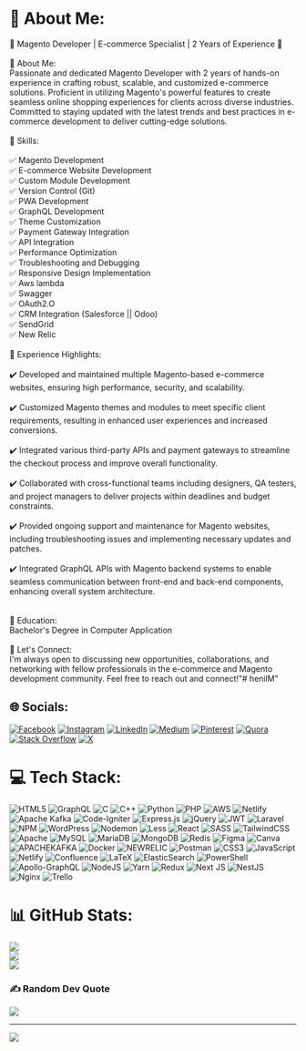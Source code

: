 # 💫 About Me:
🚀 Magento Developer | E-commerce Specialist | 2 Years of Experience 🛒<br><br>🔹 About Me:<br>Passionate and dedicated Magento Developer with 2 years of hands-on experience in crafting robust, scalable, and customized e-commerce solutions. Proficient in utilizing Magento's powerful features to create seamless online shopping experiences for clients across diverse industries. Committed to staying updated with the latest trends and best practices in e-commerce development to deliver cutting-edge solutions.<br><br>🔹 Skills:<br><br>✅ Magento Development<br>✅ E-commerce Website Development<br>✅ Custom Module Development<br>✅ Version Control (Git)<br>✅ PWA Development<br>✅ GraphQL Development<br>✅ Theme Customization<br>✅ Payment Gateway Integration<br>✅ API Integration<br>✅ Performance Optimization<br>✅ Troubleshooting and Debugging<br>✅ Responsive Design Implementation<br>✅ Aws lambda<br>✅ Swagger<br>✅ OAuth2.O<br>✅ CRM Integration (Salesforce || Odoo)<br>✅ SendGrid<br>✅ New Relic<br><br>🔹 Experience Highlights:<br><br>✔️ Developed and maintained multiple Magento-based e-commerce websites, ensuring high performance, security, and scalability.<br><br>✔️ Customized Magento themes and modules to meet specific client requirements, resulting in enhanced user experiences and increased conversions.<br><br>✔️ Integrated various third-party APIs and payment gateways to streamline the checkout process and improve overall functionality.<br><br>✔️ Collaborated with cross-functional teams including designers, QA testers, and project managers to deliver projects within deadlines and budget constraints.<br><br>✔️ Provided ongoing support and maintenance for Magento websites, including troubleshooting issues and implementing necessary updates and patches.<br><br>✔️ Integrated GraphQL APIs with Magento backend systems to enable seamless communication between front-end and back-end components, enhancing overall system architecture.<br><br><br>🔹 Education:<br>Bachelor's Degree in Computer Application<br><br>🔹 Let's Connect:<br>I'm always open to discussing new opportunities, collaborations, and networking with fellow professionals in the e-commerce and Magento development community. Feel free to reach out and connect!"# henilM" <br>


## 🌐 Socials:
[![Facebook](https://img.shields.io/badge/Facebook-%231877F2.svg?logo=Facebook&logoColor=white)](https://facebook.com/mendapara.henil.7) [![Instagram](https://img.shields.io/badge/Instagram-%23E4405F.svg?logo=Instagram&logoColor=white)](https://instagram.com/im_h_e_n_i_l) [![LinkedIn](https://img.shields.io/badge/LinkedIn-%230077B5.svg?logo=linkedin&logoColor=white)](https://linkedin.com/in/henil-mendapara) [![Medium](https://img.shields.io/badge/Medium-12100E?logo=medium&logoColor=white)](https://medium.com/@@mendaparahenil2004) [![Pinterest](https://img.shields.io/badge/Pinterest-%23E60023.svg?logo=Pinterest&logoColor=white)](https://pinterest.com/mendaparahenil) [![Quora](https://img.shields.io/badge/Quora-%23B92B27.svg?logo=Quora&logoColor=white)](https://quora.com/profile/Mendapara-Henil) [![Stack Overflow](https://img.shields.io/badge/-Stackoverflow-FE7A16?logo=stack-overflow&logoColor=white)](https://stackoverflow.com/users/21058700) [![X](https://img.shields.io/badge/X-black.svg?logo=X&logoColor=white)](https://x.com/MendaparaH55149) 

# 💻 Tech Stack:
![HTML5](https://img.shields.io/badge/html5-%23E34F26.svg?style=for-the-badge&logo=html5&logoColor=white) ![GraphQL](https://img.shields.io/badge/-GraphQL-E10098?style=for-the-badge&logo=graphql&logoColor=white) ![C](https://img.shields.io/badge/c-%2300599C.svg?style=for-the-badge&logo=c&logoColor=white) ![C++](https://img.shields.io/badge/c++-%2300599C.svg?style=for-the-badge&logo=c%2B%2B&logoColor=white) ![Python](https://img.shields.io/badge/python-3670A0?style=for-the-badge&logo=python&logoColor=ffdd54) ![PHP](https://img.shields.io/badge/php-%23777BB4.svg?style=for-the-badge&logo=php&logoColor=white) ![AWS](https://img.shields.io/badge/AWS-%23FF9900.svg?style=for-the-badge&logo=amazon-aws&logoColor=white) ![Netlify](https://img.shields.io/badge/netlify-%23000000.svg?style=for-the-badge&logo=netlify&logoColor=#00C7B7) ![Apache Kafka](https://img.shields.io/badge/Apache%20Kafka-000?style=for-the-badge&logo=apachekafka) ![Code-Igniter](https://img.shields.io/badge/CodeIgniter-%23EF4223.svg?style=for-the-badge&logo=codeIgniter&logoColor=white) ![Express.js](https://img.shields.io/badge/express.js-%23404d59.svg?style=for-the-badge&logo=express&logoColor=%2361DAFB) ![jQuery](https://img.shields.io/badge/jquery-%230769AD.svg?style=for-the-badge&logo=jquery&logoColor=white) ![JWT](https://img.shields.io/badge/JWT-black?style=for-the-badge&logo=JSON%20web%20tokens) ![Laravel](https://img.shields.io/badge/laravel-%23FF2D20.svg?style=for-the-badge&logo=laravel&logoColor=white) ![NPM](https://img.shields.io/badge/NPM-%23CB3837.svg?style=for-the-badge&logo=npm&logoColor=white) ![WordPress](https://img.shields.io/badge/WordPress-%23117AC9.svg?style=for-the-badge&logo=WordPress&logoColor=white) ![Nodemon](https://img.shields.io/badge/NODEMON-%23323330.svg?style=for-the-badge&logo=nodemon&logoColor=%BBDEAD) ![Less](https://img.shields.io/badge/less-2B4C80?style=for-the-badge&logo=less&logoColor=white) ![React](https://img.shields.io/badge/react-%2320232a.svg?style=for-the-badge&logo=react&logoColor=%2361DAFB) ![SASS](https://img.shields.io/badge/SASS-hotpink.svg?style=for-the-badge&logo=SASS&logoColor=white) ![TailwindCSS](https://img.shields.io/badge/tailwindcss-%2338B2AC.svg?style=for-the-badge&logo=tailwind-css&logoColor=white) ![Apache](https://img.shields.io/badge/apache-%23D42029.svg?style=for-the-badge&logo=apache&logoColor=white) ![MySQL](https://img.shields.io/badge/mysql-%2300000f.svg?style=for-the-badge&logo=mysql&logoColor=white) ![MariaDB](https://img.shields.io/badge/MariaDB-003545?style=for-the-badge&logo=mariadb&logoColor=white) ![MongoDB](https://img.shields.io/badge/MongoDB-%234ea94b.svg?style=for-the-badge&logo=mongodb&logoColor=white) ![Redis](https://img.shields.io/badge/redis-%23DD0031.svg?style=for-the-badge&logo=redis&logoColor=white) ![Figma](https://img.shields.io/badge/figma-%23F24E1E.svg?style=for-the-badge&logo=figma&logoColor=white) ![Canva](https://img.shields.io/badge/Canva-%2300C4CC.svg?style=for-the-badge&logo=Canva&logoColor=white) ![APACHEKAFKA](https://img.shields.io/badge/apachekafka-231F20.svg?style=for-the-badge&logo=apachekafka&logoColor=white&color=%23231F20) ![Docker](https://img.shields.io/badge/docker-%230db7ed.svg?style=for-the-badge&logo=docker&logoColor=white) ![NEWRELIC](https://img.shields.io/badge/newrelic-1CE783.svg?style=for-the-badge&logo=newrelic&logoColor=white&color=%231CE783) ![Postman](https://img.shields.io/badge/Postman-FF6C37?style=for-the-badge&logo=postman&logoColor=white) ![CSS3](https://img.shields.io/badge/css3-%231572B6.svg?style=for-the-badge&logo=css3&logoColor=white) ![JavaScript](https://img.shields.io/badge/javascript-%23323330.svg?style=for-the-badge&logo=javascript&logoColor=%23F7DF1E) ![Netlify](https://img.shields.io/badge/netlify-%23000000.svg?style=for-the-badge&logo=netlify&logoColor=#00C7B7) ![Confluence](https://img.shields.io/badge/confluence-%23172BF4.svg?style=for-the-badge&logo=confluence&logoColor=white) ![LaTeX](https://img.shields.io/badge/latex-%23008080.svg?style=for-the-badge&logo=latex&logoColor=white) ![ElasticSearch](https://img.shields.io/badge/-ElasticSearch-005571?style=for-the-badge&logo=elasticsearch) ![PowerShell](https://img.shields.io/badge/PowerShell-%235391FE.svg?style=for-the-badge&logo=powershell&logoColor=white) ![Apollo-GraphQL](https://img.shields.io/badge/-ApolloGraphQL-311C87?style=for-the-badge&logo=apollo-graphql) ![NodeJS](https://img.shields.io/badge/node.js-6DA55F?style=for-the-badge&logo=node.js&logoColor=white) ![Yarn](https://img.shields.io/badge/yarn-%232C8EBB.svg?style=for-the-badge&logo=yarn&logoColor=white) ![Redux](https://img.shields.io/badge/redux-%23593d88.svg?style=for-the-badge&logo=redux&logoColor=white) ![Next JS](https://img.shields.io/badge/Next-black?style=for-the-badge&logo=next.js&logoColor=white) ![NestJS](https://img.shields.io/badge/nestjs-%23E0234E.svg?style=for-the-badge&logo=nestjs&logoColor=white) ![Nginx](https://img.shields.io/badge/nginx-%23009639.svg?style=for-the-badge&logo=nginx&logoColor=white) ![Trello](https://img.shields.io/badge/Trello-%23026AA7.svg?style=for-the-badge&logo=Trello&logoColor=white)
# 📊 GitHub Stats:
![](https://github-readme-stats.vercel.app/api?username=henilmendapara&theme=dark&hide_border=false&include_all_commits=false&count_private=false)<br/>
![](https://github-readme-streak-stats.herokuapp.com/?user=henilmendapara&theme=dark&hide_border=false)<br/>
![](https://github-readme-stats.vercel.app/api/top-langs/?username=henilmendapara&theme=dark&hide_border=false&include_all_commits=false&count_private=false&layout=compact)

### ✍️ Random Dev Quote
![](https://quotes-github-readme.vercel.app/api?type=horizontal&theme=radical)

---
[![](https://visitcount.itsvg.in/api?id=henilmendapara&icon=0&color=0)](https://visitcount.itsvg.in)

<!-- Proudly created with GPRM ( https://gprm.itsvg.in ) -->
